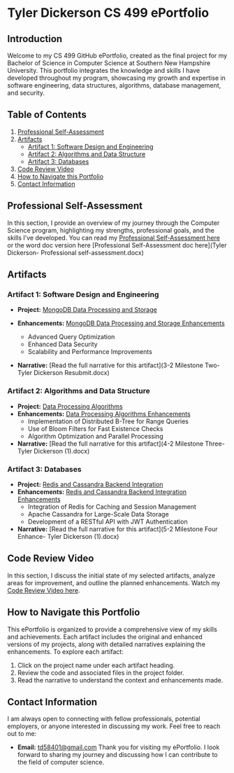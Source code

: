 # **Tyler Dickerson CS 499 ePortfolio**

## **Introduction**
Welcome to my CS 499 GitHub ePortfolio, created as the final project for my Bachelor of Science in Computer Science at Southern New Hampshire University. This portfolio integrates the knowledge and skills I have developed throughout my program, showcasing my growth and expertise in software engineering, data structures, algorithms, database management, and security.

## **Table of Contents**
1. [Professional Self-Assessment](#professional-self-assessment)
2. [Artifacts](#artifacts)
   - [Artifact 1: Software Design and Engineering](#artifact-1-software-design-and-engineering)
   - [Artifact 2: Algorithms and Data Structure](#artifact-2-algorithms-and-data-structure)
   - [Artifact 3: Databases](#artifact-3-databases)
3. [Code Review Video](#code-review-video)
4. [How to Navigate this Portfolio](#how-to-navigate-this-portfolio)
5. [Contact Information](#contact-information)

## **Professional Self-Assessment**
In this section, I provide an overview of my journey through the Computer Science program, highlighting my strengths, professional goals, and the skills I’ve developed. You can read my [Professional Self-Assessment here](self-assessment.md) or the word doc version here [Professional Self-Assessment doc here](Tyler Dickerson- Professional self-assessment.docx)

## **Artifacts**
### **Artifact 1: Software Design and Engineering**
- **Project:** [MongoDB Data Processing and Storage](animalShelter.py)
- **Enhancements:** [MongoDB Data Processing and Storage Enhancements ](animalShelterEnhanced1.py)
  - Advanced Query Optimization
  - Enhanced Data Security
  - Scalability and Performance Improvements
    
- **Narrative:** [Read the full narrative for this artifact](3-2 Milestone Two- Tyler Dickerson Resubmit.docx)

### **Artifact 2: Algorithms and Data Structure**
- **Project:** [Data Processing Algorithms](animalShelterEnhanced1.py)
- **Enhancements:** [Data Processing Algorithms Enhancements](ForModule4animalShelterEnhanced2.py)
  - Implementation of Distributed B-Tree for Range Queries
  - Use of Bloom Filters for Fast Existence Checks
  - Algorithm Optimization and Parallel Processing
- **Narrative:** [Read the full narrative for this artifact](4-2 Milestone Three- Tyler Dickerson (1).docx)

### **Artifact 3: Databases**
- **Project:** [Redis and Cassandra Backend Integration](crud.py)
- **Enhancements:** [Redis and Cassandra Backend Integration Enhancements](ForModule5CrudEnhanced1.py)
  - Integration of Redis for Caching and Session Management
  - Apache Cassandra for Large-Scale Data Storage
  - Development of a RESTful API with JWT Authentication
- **Narrative:** [Read the full narrative for this artifact](5-2 Milestone Four Enhance- Tyler Dickerson (1).docx)

## **Code Review Video**
In this section, I discuss the initial state of my selected artifacts, analyze areas for improvement, and outline the planned enhancements. Watch my [Code Review Video here](https://youtu.be/gt5Y7OnjSUg). 

## **How to Navigate this Portfolio**
This ePortfolio is organized to provide a comprehensive view of my skills and achievements. Each artifact includes the original and enhanced versions of my projects, along with detailed narratives explaining the enhancements. To explore each artifact:
1. Click on the project name under each artifact heading.
2. Review the code and associated files in the project folder.
3. Read the narrative to understand the context and enhancements made.

## **Contact Information**
I am always open to connecting with fellow professionals, potential employers, or anyone interested in discussing my work. Feel free to reach out to me:
- **Email:** td58401@gmail.com
Thank you for visiting my ePortfolio. I look forward to sharing my journey and discussing how I can contribute to the field of computer science.
